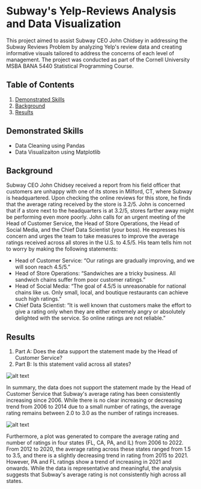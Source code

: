 # Subway's Yelp-Reviews Analysis and Data Visualization

This project aimed to assist Subway CEO John Chidsey in addressing the Subway Reviews Problem by analyzing Yelp's review data and creating informative visuals tailored to address the concerns of each level of management. The project was conducted as part of the Cornell University MSBA BANA 5440 Statistical Programming Course.

## Table of Contents
1. [Demonstrated Skills](#demonstrated-skills)
2. [Background](#Background)
3. [Results](#Results)


## Demonstrated Skills
* Data Cleaning using Pandas
* Data Visualizaiton using Matplotlib


## Background

Subway CEO John Chidsey received a report from his field officer that customers are unhappy with one of its stores in Milford, CT, where Subway is headquartered. Upon checking the online reviews for this store, he finds that the average rating received by the store is 3.2/5. John is concerned that if a store next to the headquarters is at 3.2/5, stores farther away might be performing even more poorly. 
John calls for an urgent meeting of the Head of Customer Service, the Head of Store Operations, the Head of Social Media, and the Chief Data Scientist (your boss). He expresses his concern and urges the team to take measures to improve the average ratings received across all stores in the U.S. to 4.5/5.
His team tells him not to worry by making the following statements: 

* Head of Customer Service: “Our ratings are gradually improving, and we will soon reach 4.5/5.”
* Head of Store Operations: “Sandwiches are a tricky business. All sandwich chains suffer from poor customer ratings.”
* Head of Social Media: “The goal of 4.5/5 is unreasonable for national chains like us. Only small, local, and boutique restaurants can achieve such high ratings.”
*	Chief Data Scientist: “It is well known that customers make the effort to give a rating only when they are either extremely angry or absolutely delighted with the     service. So online ratings are not reliable.”



## Results

1. Part A: Does the data support the statement made by the Head of Customer Service?
2. Part B: Is this statement valid across all states? 


![alt text](https://github.com/dl754/Subways-Yelp-Reviews-Analysis-and-Data-Visualization/blob/main/Visualizaiton/Fig1_Rating_Trends.png)

In summary, the data does not support the statement made by the Head of Customer Service that Subway's average rating has been consistently increasing since 2006. While there is no clear increasing or decreasing trend from 2006 to 2014 due to a small number of ratings, the average rating remains between 2.0 to 3.0 as the number of ratings increases.

![alt text](https://github.com/dl754/Subways-Yelp-Reviews-Analysis-and-Data-Visualization/blob/main/Visualizaiton/Fig2_Nationalwide_Rating_Trends.png)

Furthermore, a plot was generated to compare the average rating and number of ratings in four states (FL, CA, PA, and IL) from 2006 to 2022. From 2012 to 2020, the average rating across these states ranged from 1.5 to 3.5, and there is a slightly decreasing trend in rating from 2015 to 2021. However, PA and FL ratings show a trend of increasing in 2021 and onwards. While the data is representative and meaningful, the analysis suggests that Subway's average rating is not consistently high across all states.

